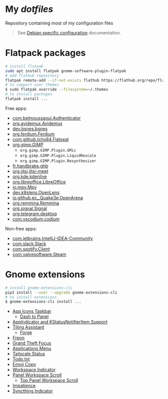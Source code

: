 # My _dotfiles_

Repository containing most of my configuration files

> See [Debian specific configuration](./debian/apt.md) documentation.

# Flatpack packages

```sh
# install flatpak
sudo apt install flatpak gnome-software-plugin-flatpak
# add flathub repository
flatpak remote-add --if-not-exists flathub https://flathub.org/repo/flathub.flatpakrepo
# to support user themes
$ sudo flatpak override --filesystem=~/.themes
# to install packages
flatpak install ...
```

Free apps:

- [com.belmoussaoui.Authenticator](https://flathub.org/apps/details/com.belmoussaoui.Authenticator)
- [org.avidemux.Avidemux](https://flathub.org/apps/details/org.avidemux.Avidemux)
- [dev.bsnes.bsnes](https://flathub.org/apps/details/dev.bsnes.bsnes)
- [org.ferdium.Ferdium](https://flathub.org/apps/details/org.ferdium.Ferdium)
- [com.github.tchx84.Flatseal](https://flathub.org/apps/details/com.github.tchx84.Flatseal)
- [org.gimp.GIMP](https://flathub.org/apps/details/org.gimp.GIMP)
  - `org.gimp.GIMP.Plugin.GMic`
  - `org.gimp.GIMP.Plugin.LiquidRescale`
  - `org.gimp.GIMP.Plugin.Resynthesizer`
- [fr.handbrake.ghb](https://flathub.org/apps/details/fr.handbrake.ghb)
- [org.jitsi.jitsi-meet](https://flathub.org/apps/details/org.jitsi.jitsi-meet)
- [org.kde.kdenlive](https://flathub.org/apps/details/org.kde.kdenlive)
- [org.libreoffice.LibreOffice](https://flathub.org/apps/details/org.libreoffice.LibreOffice)
- [io.mpv.Mpv](https://flathub.org/apps/details/io.mpv.Mpv)
- [dev.k8slens.OpenLens](https://flathub.org/apps/details/dev.k8slens.OpenLens)
- [io.github.ec\_.Quake3e.OpenArena](https://flathub.org/apps/details/io.github.ec_.Quake3e.OpenArena)
- [org.remmina.Remmina](https://flathub.org/apps/details/org.remmina.Remmina)
- [org.signal.Signal](https://flathub.org/apps/details/org.signal.Signal)
- [org.telegram.desktop](https://flathub.org/apps/details/org.telegram.desktop)
- [com.vscodium.codium](https://flathub.org/apps/details/com.vscodium.codium)

Non-free apps:

- [com.jetbrains.IntelliJ-IDEA-Community](https://flathub.org/apps/details/com.jetbrains.IntelliJ-IDEA-Community)
- [com.slack.Slack](https://flathub.org/apps/details/com.slack.Slack)
- [com.spotify.Client](https://flathub.org/apps/details/com.spotify.Client)
- [com.valvesoftware.Steam](https://flathub.org/apps/details/com.valvesoftware.Steam)

# Gnome extensions

```sh
# install gnome-extensions-cli
pip3 install --user --upgrade gnome-extensions-cli
# to install extensions
$ gnome-extensions-cli install ...
```

- [App Icons Taskbar](https://extensions.gnome.org/extension/4944/app-icons-taskbar/)
  - [Dash to Panel](https://extensions.gnome.org/extension/1160/dash-to-panel/)
- [AppIndicator and KStatusNotifierItem Support](https://extensions.gnome.org/extension/615/appindicator-support/)
- [Tiling Assistant](https://extensions.gnome.org/extension/3733/tiling-assistant/)
  - [Forge](https://extensions.gnome.org/extension/4481/forge/)
- [Freon](https://extensions.gnome.org/extension/841/freon/)
- [Grand Theft Focus](https://extensions.gnome.org/extension/5410/grand-theft-focus/)
- [Applications Menu](https://extensions.gnome.org/extension/6/applications-menu/)
- [Tailscale Status](https://extensions.gnome.org/extension/5112/tailscale-status/)
- [Todo.txt](https://extensions.gnome.org/extension/570/todotxt/)
- [Emoji Copy](https://extensions.gnome.org/extension/6242/emoji-copy/)
- [Workspace Indicator](https://extensions.gnome.org/extension/21/workspace-indicator/)
- [Panel Workspace Scroll ](https://extensions.gnome.org/extension/6523/panel-workspace-scroll/)
  - [Top Panel Workspace Scroll](https://extensions.gnome.org/extension/701/top-panel-workspace-scroll/)
- [Impatience](https://extensions.gnome.org/extension/277/impatience/)
- [Syncthing Indicator](https://extensions.gnome.org/extension/1070/syncthing-indicator/)
